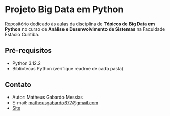 # Projeto Big Data em Python

Repositório dedicado às aulas da disciplina de **Tópicos de Big Data em Python** no curso de **Análise e Desenvolvimento de Sistemas** na Faculdade Estácio Curitiba.


## Pré-requisitos

- Python 3.12.2
- Bibliotecas Python (verifique readme de cada pasta)

## Contato

- Autor: Matheus Gabardo Messias
- E-mail: matheusgabardo677@gmail.com
- [Site](www.mgm.dev.br)